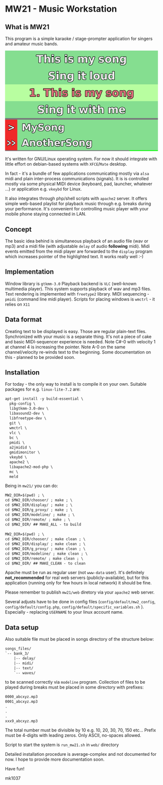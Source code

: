 # MW21 - Music Workstation

## What is MW21
This program is a simple karaoke / stage-prompter application for singers and amateur music bands.

![MW21_playing](mw21/pictures/MW21_playing.png)

It's written for GNU/Linux operating system. For now it should integrate with little effort on debian-based systems with `XFCE`/`Mate` desktop.

In fact - it's a bundle of few applications communicating mostly via `alsa` midi and plain inter-process communications (signals).
It is is controlled mostly via some physical MIDI device (keyboard, pad, launcher, whatever ...) or application e.g. `vkeybd` for Linux.

It also integrates through php/shell scripts with `apache2` server. It offers simple web-based playlist for playback music through e.g. breaks during your performance. It's convenient for controlling music player with your mobile phone staying connected in LAN.

## Concept
The basic idea behind is simultaneous playback of an audio file (wav or mp3) and a midi file (with adjustable `delay` of audio __following__ midi). Midi events emitted from the midi player are forwarded to the `display` program which increases pointer of the highlighted text. It works really well :-)

## Implementation
Window library is `gtkmm-3.0`
Playback backend is `VLC` (well-known multimedia player). This system supports playback of wav and mp3 files.
Text rendering is implemented with `freetype2` library.
MIDI sequencing - `pmidi` (command line midi player).
Scripts for placing windows is `wmctrl` - it relies on `X11`

## Data format
Creating text to be displayed is easy. Those are regular plain-text files. Synchronized with your music is a separate thing. It's not a piece of cake and basic MIDI-sequencer experience is needed. Note C#-0 with velocity 1 at channel 4 is increasing the pointer. Note A-0 on the same channel/velocity re-winds text to the beginning. Some documentation on this - planned to be provided soon.

## Installation
For today - the only way to install is to compile it on your own. Suitable packages for e.g. `linux-lite-7.2` are:

    apt-get install -y build-essential \
      pkg-config \
      libgtkmm-3.0-dev \
      libasound2-dev \
      libfreetype-dev \
      git \
      wmctrl \
      vlc \
      bc \
      pmidi \
      a2jmidid \
      gmidimonitor \
      vkeybd \
      apache2 \
      libapache2-mod-php \
      mc \
      meld

Being in `mw21/` you can do:

    MW2_DIR=$(pwd) ; \
    cd $MW2_DIR/chooser/ ; make ; \
    cd $MW2_DIR/display/ ; make ; \
    cd $MW2_DIR/g_proxy/ ; make ; \
    cd $MW2_DIR/modeline/ ; make ; \
    cd $MW2_DIR/remote/ ; make ; \
    cd $MW2_DIR/ ## MAKE_ALL - to build

    MW2_DIR=$(pwd) ; \
    cd $MW2_DIR/chooser/ ; make clean ; \
    cd $MW2_DIR/display/ ; make clean ; \
    cd $MW2_DIR/g_proxy/ ; make clean ; \
    cd $MW2_DIR/modeline/ ; make clean ; \
    cd $MW2_DIR/remote/ ; make clean ; \
    cd $MW2_DIR/ ## MAKE_CLEAN - to clean

Apache must be run as regular user (not `www-data` user). It's definitely __not_recommended__ for real web servers (publicly-available), but for this application (running only for few hours in local network) it should be fine.

Please remember to publish `mw21/web` diretory via your `apache2` web server.

Several adjusts have to be done in config files (`config/default/mw2_config`, `config/default/config.php`, `config/default/specific_variables.sh` ). Especially - replacing `USERNAME` to your linux account name.

## Data setup
Also suitable file must be placed in songs directory of the structure below:

    songs_files/
    `-- bank_3/
        |-- delay/
        |-- midi/
        |-- text/
        `-- waves/

to be scanned correctly via `modeline` program.
Collection of files to be played during breaks must be placed in some directory with prefixes:

    0000_abcxyz.mp3
    0001_abcxyz.mp3
    .
    .
    .
    xxx9_abcxyz.mp3

The total number must be divisible by 10 e.g. 10, 20, 30, 70, 150 etc...
Prefix must be 4-digits with leading zeros. Only ASCII, no-spaces allowed.

Script to start the system is `run_mw21.sh` in `web/` directory

Detailed installation procedure is average-complex and not documented for now. I hope to provide more documentation soon.


Have fun!

mk1037

